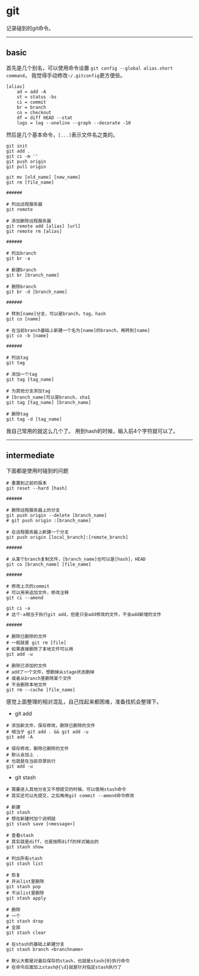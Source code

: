 git
===

记录碰到的git命令。

* * * * *

basic
-----

首先是几个别名，可以使用命令设置
`git config --global alias.short command`，
我觉得手动修改`~/.gitconfig`更方便些。

    [alias]
        ad = add -A
        st = status -bs
        ci = commit
        br = branch
        co = checkout
        df = diff HEAD --stat
        logs = log --oneline --graph --decorate -10

然后是几个基本命令，`[...]`表示文件名之类的。

~~~~ {.bash}
git init
git add .
git ci -m ''
git push origin
git pull origin

git mv [old_name] [new_name]
git rm [file_name]

######

# 列出远程服务器
git remote

# 添加删除远程服务器
git remote add [alias] [url]
git remote rm [alias]

######

# 列出branch
git br -a

# 新建branch
git br [branch_name]

# 删除branch
git br -d [branch_name]

######

# 转到[name]分支，可以是branch，tag，hash
git co [name]

# 在当前branch基础上新建一个名为[name]的branch，再转到[name]
git co -b [name]

######

# 列出tag
git tag

# 添加一个tag
git tag [tag_name]

# 为其他分支添加tag
# [branch_name]可以是branch，sha1
git tag [tag_name] [branch_name]

# 删除tag
git tag -d [tag_name]
~~~~

我自己常用的就这么几个了。 用到hash的时候，输入前4个字符就可以了。

* * * * *

intermediate
------------

下面都是使用时碰到的问题

~~~~ {.bash}
# 重置到之前的版本
git reset --hard [hash]

######

# 删除远程服务器上的分支
git push origin --delete [branch_name]
# git push origin :[branch_name]

# 在远程服务器上新建一个分支
git push origin [local_branch]:[remote_branch]

######

# 从某个branch复制文件，[branch_name]也可以是[hash]，HEAD
git co [branch_name] [file_name]

######

# 修改上次的commit
# 可以用来追加文件，修改注释
git ci --amend

git ci -a
# 这个-a相当于执行git add，但是只会add修改的文件，不会add新增的文件

######

# 删除已删除的文件
# 一般就是 git rm [file]
# 如果直接删除了本地文件可以用
git add -u

# 删除已添加的文件
# add了一个文件，想删掉从stage状态删掉
# 或者从branch里删除某个文件
# 不会删除本地文件
git rm --cache [file_name]
~~~~

感觉上面整理的相对混乱，自己找起来都困难，准备找机会整理下。

-   git add

~~~~ {.bash}
# 添加新文件，保存修改，删除已删除的文件
# 相当于 git add . && git add -u
git add -A

# 保存修改，删除已删除的文件
# 默认会加上 .
# 也就是在当前目录执行
git add -u
~~~~

-   git stash

~~~~ {.bash}
# 需要进入其他分支又不想提交的时候，可以使用stash命令
# 其实还可以先提交，之后再用git commit --amend命令修改

# 新建
git stash
# 想在新建时加个说明就
git stash save [<message>]

# 查看stash
# 其实就是diff，也是按照diff的样式输出的
git stash show

# 列出所有stash
git stash list

# 恢复
# 并从list里删除
git stash pop
# 不从list里删除
git stash apply

# 删除
# 一个
git stash drop
# 全部
git stash clear

# 在stash的基础上新建分支
git stash branch <branchname>

# 默认大都是对最后保存的stash，也就是stash{0}执行命令
# 在命令后面加上stash@{\d}就是针对指定stash执行了
~~~~
